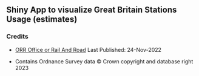 ## Shiny App to visualize Great Britain Stations Usage (estimates)



### Credits

 - [ORR Office or Rail And Road](https://dataportal.orr.gov.uk/statistics/usage/estimates-of-station-usage) Last Published: 24-Nov-2022
 
 - Contains Ordnance Survey data © Crown copyright and database right 2023
